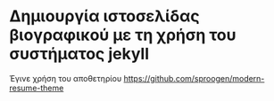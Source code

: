 # Δημιουργία ιστοσελίδας βιογραφικού με τη χρήση του συστήματος jekyll

Έγινε χρήση του αποθετηρίου https://github.com/sproogen/modern-resume-theme


